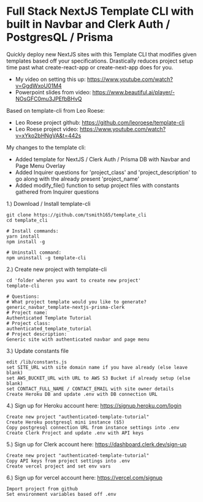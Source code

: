 # Full Stack NextJS Template CLI with built in Navbar and Clerk Auth / PostgresQL / Prisma
Quickly deploy new NextJS sites with this Template CLI that modifies given templates based off your specifications.  Drastically reduces project setup time past what create-react-app or create-next-app does for you.
  - My video on setting this up: https://www.youtube.com/watch?v=GgdWxoU01M4
  - Powerpoint slides from video: https://www.beautiful.ai/player/-NOsGFC0mu3JPEfbBHvQ

Based on template-cli from Leo Roese:
  - Leo Roese project github: https://github.com/leoroese/template-cli
  - Leo Roese project video: https://www.youtube.com/watch?v=xYko2bHNgVA&t=442s
  
My changes to the template cli:
  - Added template for NextJS / Clerk Auth / Prisma DB with Navbar and Page Menu Overlay
  - Added Inquirer questions for 'project_class' and 'project_description' to go along with the already present 'project_name'
  - Added modify_file() function to setup project files with constants gathered from Inquirer questions
  
1.) Download / Install template-cli
```
git clone https://github.com/tsmith165/template_cli
cd template_cli

# Install commands:
yarn install
npm install -g

# Uninstall command:
npm uninstall -g template-cli
```

2.) Create new project with template-cli
```
cd 'folder wheren you want to create new project'
template-cli

# Questions:
# What project template would you like to generate?
generic_navbar_template-nextjs-prisma-clerk
# Project name:
Authenticated Template Tutorial
# Project class:
authenticated_template_tutorial
# Project description:
Generic site with authenticated navbar and page menu
```
3.) Update constants file
```
edit /lib/constants.js
set SITE_URL with site domain name if you have already (else leave blank)
set AWS_BUCKET_URL with URL to AWS S3 Bucket if already setup (else blank)
set CONTACT_FULL_NAME / CONTACT_EMAIL with site owner details
Create Heroku DB and update .env with DB connection URL
```

4.) Sign up for Heroku account here: https://signup.heroku.com/login
```
Create new project "authenticated-template-tutorial"
Create Heroku postgresql mini instance ($5)
Copy postgresql connection URL from instance settings into .env
Create Clerk Project and update .env with API keys
```

5.) Sign up for Clerk account here: https://dashboard.clerk.dev/sign-up
```
Create new project "authenticated-template-tutorial"
Copy API keys from project settings into .env
Create vercel project and set env vars
```

6.) Sign up for vercel account here: https://vercel.com/signup
```
Import project from github
Set environment variables based off .env
```
